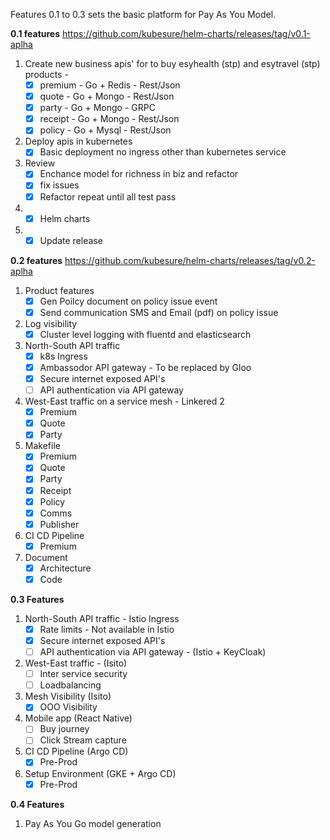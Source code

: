 Features 0.1 to 0.3 sets the basic platform for Pay As You Model.

**0.1 features** https://github.com/kubesure/helm-charts/releases/tag/v0.1-aplha

1. Create new business apis' for to buy esyhealth (stp) and esytravel (stp) products - 
   - [x] premium - Go + Redis - Rest/Json
   - [x] quote - Go + Mongo  - Rest/Json
   - [x] party - Go + Mongo - GRPC  
   - [x] receipt - Go + Mongo - Rest/Json
   - [x] policy - Go + Mysql - Rest/Json
2. Deploy apis in kubernetes 
   - [x] Basic deployment no ingress other than kubernetes service
3. Review 
   - [x] Enchance model for richness in biz and refactor
   - [x] fix issues 
   - [x] Refactor repeat until all test pass 
5. - [x] Helm charts
7. - [x] Update release

**0.2 features** https://github.com/kubesure/helm-charts/releases/tag/v0.2-aplha

1. Product features
   - [X] Gen Poilcy document on policy issue event
   - [X] Send communication SMS and Email (pdf) on policy issue 
2. Log visibility
   - [X] Cluster level logging with fluentd and elasticsearch 
4. North-South API traffic 
   - [X] k8s Ingress
   - [X] Ambassodor API gateway - To be replaced by Gloo
   - [X] Secure internet exposed API's 
   - [ ] API authentication via API gateway
5. West-East traffic on a service mesh - Linkered 2
   - [X] Premium 
   - [X] Quote
   - [X] Party
6. Makefile  
   - [X] Premium 
   - [X] Quote
   - [x] Party
   - [x] Receipt
   - [x] Policy
   - [X] Comms
   - [X] Publisher 
8. CI CD Pipeline 
   - [X] Premium
7. Document 
   - [X] Architecture 
   - [X] Code

**0.3 Features** 

1. North-South API traffic - Istio Ingress 
   - [X] Rate limits - Not available in Istio
   - [x] Secure internet exposed API's
   - [ ] API authentication via API gateway - (Istio + KeyCloak)
2. West-East traffic - (Isito)
   - [ ] Inter service security 
   - [ ] Loadbalancing 
3. Mesh Visibility (Isito)
   - [X] OOO Visibility
4. Mobile app (React Native)
   - [ ] Buy journey 
   - [ ] Click Stream capture
5. CI CD Pipeline (Argo CD)
   - [x] Pre-Prod 
6. Setup Environment (GKE + Argo CD)
   - [x] Pre-Prod 
   
**0.4 Features**

1. Pay As You Go model generation

